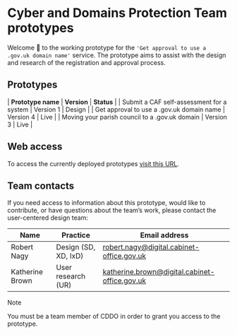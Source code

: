 # Cyber and Domains Protection Team prototypes
Welcome :wave: to the working prototype for the `'Get approval to use a .gov.uk domain name'` service. The prototype aims to assist with the design and research of the registration and approval process.

## Prototypes
| **Prototype name**                             | **Version** | **Status** | 
| Submit a CAF self-assessment for a system      | Version 1   | Design |
| Get approval to use a .gov.uk domain name      | Version 4   | Live |
| Moving your parish council to a .gov.uk domain | Version 3   | Live |

## Web access
To access the currently deployed prototypes [visit this URL](https://sgs-ddt-01-96c924f9e494.herokuapp.com/).

## Team contacts
If you need access to information about this prototype, would like to contribute, or have questions about the team’s work, please contact the user-centered design team:

| Name           | Practice                | Email address                | 
| -------------- | ---------------------------- | ---------------------------- |
| Robert Nagy    | Design (SD, XD, IxD) | robert.nagy@digital.cabinet-office.gov.uk |
| Katherine Brown| User research (UR) | katherine.brown@digital.cabinet-office.gov.uk |

> [!NOTE]
> You must be a team member of CDDO in order to grant you access to the prototype.
